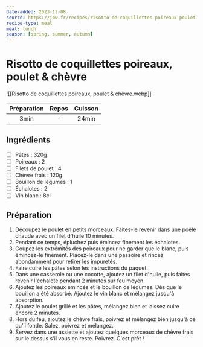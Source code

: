 ```yaml
---
date-added: 2023-12-08
source: https://jow.fr/recipes/risotto-de-coquillettes-poireaux-poulet-et-chevre-8sd7hdwmdpea4oqn16nr
recipe-type: meal
meal: lunch
season: [spring, summer, autumn]
---
```


# Risotto de coquillettes poireaux, poulet & chèvre

![[Risotto de coquillettes poireaux, poulet & chèvre.webp]]

| Préparation | Repos | Cuisson |
|:-----------:|:-----:|:-------:|
|    3min     |   -   |  24min  |

## Ingrédients

- [ ] Pâtes : 320g
- [ ] Poireaux : 2
- [ ] Filets de poulet : 4
- [ ] Chèvre frais : 120g
- [ ] Bouillon de légumes : 1
- [ ] Échalotes : 2
- [ ] Vin blanc : 8cl

## Préparation

1. Découpez le poulet en petits morceaux. Faites-le revenir dans une poêle chaude avec un filet d'huile 10 minutes.
2. Pendant ce temps, épluchez puis émincez finement les échalotes.
3. Coupez les extrémités des poireaux pour ne garder que le blanc, puis émincez-le finement. Placez-le dans une passoire et rincez abondamment pour retirer les impuretés.
4. Faire cuire les pâtes selon les instructions du paquet.
5. Dans une casserole ou une cocotte, ajoutez un filet d'huile, puis faites revenir l'échalote pendant 2 minutes sur feu moyen.
6. Ajoutez les poireaux émincés et le bouillon de légumes. Dès que le bouillon a été absorbé. Ajoutez le vin blanc et mélangez jusqu'à absorption.
7. Ajoutez le poulet grillé et les pâtes, mélangez bien et laissez cuire encore 2 minutes.
8. Hors du feu, ajoutez le chèvre frais, poivrez et mélangez bien jusqu'à ce qu'il fonde. Salez, poivrez et mélangez.
9. Servez dans une assiette et ajoutez quelques morceaux de chèvre frais sur le dessus s'il vous en reste. Poivrez. C'est prêt !
